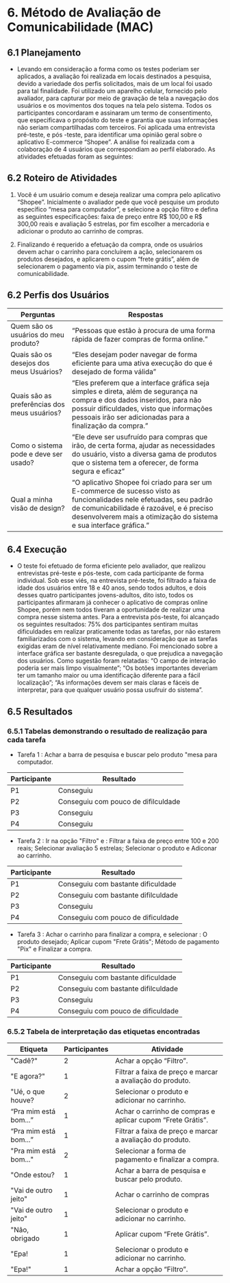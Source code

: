 # 6. Método de Avaliação de Comunicabilidade (MAC)

## 6.1 Planejamento

- Levando em consideração a forma como os testes poderiam ser aplicados, a avaliação foi realizada em locais destinados a pesquisa, devido a variedade dos perfis solicitados, mais de um local foi usado para tal finalidade. Foi utilizado um aparelho celular, fornecido pelo avaliador, para capturar por meio de gravação de tela a navegação dos usuários e os movimentos dos toques na tela pelo sistema. Todos os participantes concordaram e assinaram um termo de consentimento, que especificava o propósito do teste e garantia que suas informações não seriam compartilhadas com terceiros. Foi aplicada uma entrevista pré-teste, e pós -teste, para identificar uma opinião geral sobre o aplicativo E-commerce “Shopee”. A análise foi realizada com a colaboração de 4 usuários que correspondiam ao perfil elaborado. As atividades efetuadas foram as seguintes:

## 6.2 Roteiro de Atividades

1. Você é um usuário comum e deseja realizar uma compra pelo aplicativo “Shopee”. Inicialmente o avaliador pede que você pesquise um produto específico “mesa para computador”, e selecione a opção filtro e defina as seguintes especificações: faixa de preço entre R$ 100,00 e R$ 300,00 reais e avaliação 5 estrelas, por fim escolher a mercadoria e adicionar o produto ao carrinho de compras.

2. Finalizando é requerido a efetuação da compra, onde os usuários devem achar o carrinho para concluírem a ação, selecionarem os produtos desejados, e aplicarem o cupom “frete grátis”, além de selecionarem o pagamento via pix, assim terminando o teste de comunicabilidade.

## 6.2 Perfis dos Usuários

| Perguntas | Respostas |
|----------|------------|
| Quem são os usuários do meu produto? | “Pessoas que estão à procura de uma forma rápida de fazer compras de forma online.” |
| Quais são os desejos dos meus Usuários? | “Eles desejam poder navegar de forma eficiente para uma ativa execução do que é desejado de forma válida” |
| Quais são as preferências dos meus usuários? | “Eles preferem que a interface gráfica seja simples e direta, além de segurança na compra e dos dados inseridos, para não possuir dificuldades, visto que informações pessoais irão ser adicionadas para a finalização da compra.” |
| Como o sistema pode e deve ser usado? | “Ele deve ser usufruído para compras que irão, de certa forma, ajudar as necessidades do usuário, visto a diversa gama de produtos que o sistema tem a oferecer, de forma segura e eficaz” |
| Qual a minha visão de design? | “O aplicativo Shopee foi criado para ser um E-commerce de sucesso visto as funcionalidades nele efetuadas, seu padrão de comunicabilidade é razoável, e é preciso desenvolverem mais a otimização do sistema e sua interface gráfica.” |

## 6.4 Execução

- O teste foi efetuado de forma eficiente pelo avaliador, que realizou entrevistas pré-teste e pós-teste, com cada participante de forma individual. Sob esse viés, na entrevista pré-teste, foi filtrado a faixa de idade dos usuários entre 18 e 40 anos, sendo todos adultos, e dois desses quatro participantes jovens-adultos, dito isto, todos os participantes afirmaram já conhecer o aplicativo de compras online Shopee, porém nem todos tiveram a oportunidade de realizar uma compra nesse sistema antes. Para a entrevista pós-teste, foi alcançado os seguintes resultados: 75% dos participantes sentiram muitas dificuldades em realizar praticamente todas as tarefas, por não estarem familiarizados com o sistema, levando em consideração que as tarefas exigidas eram de nível relativamente mediano. Foi mencionado sobre a interface gráfica ser bastante desregulada, o que prejudica a navegação dos usuários. Como sugestão foram relatadas: “O campo de interação poderia ser mais limpo visualmente”; “Os botões importantes deveriam ter um tamanho maior ou uma identificação diferente para a fácil localização”; “As informações devem ser mais claras e fáceis de interpretar, para que qualquer usuário possa usufruir do sistema”.

## 6.5 Resultados

### 6.5.1 Tabelas demonstrando o resultado de realização para cada tarefa

- Tarefa 1 : Achar a barra de pesquisa e buscar pelo produto "mesa para computador.

| Participante | Resultado |
|-----|-----------------------|
|  P1 | Conseguiu  |
|  P2 | Conseguiu com pouco de difilculdade |
|  P3 | Conseguiu |
|  P4 | Conseguiu  |

- Tarefa 2 : Ir na opção "Filtro" e : Filtrar a faixa de  preço entre 100 e 200 reais; Selecionar avaliação 5 estrelas; Selecionar o produto  e Adiconar ao carrinho.

| Participante | Resultado |
|-----|-----------------------|
|  P1 | Conseguiu com bastante dificuldade  |
|  P2 | Conseguiu com bastante difilculdade |
|  P3 | Conseguiu |
|  P4 | Conseguiu com pouco de dificuldade  |

- Tarefa 3 : Achar o carrinho para finalizar a compra, e selecionar : O produto desejado; Aplicar cupom "Frete Grátis"; Método de pagamento "Pix" e Finalizar a compra.

| Participante | Resultado |
|-----|-----------------------|
|  P1 | Conseguiu com bastante dificuldade  |
|  P2 | Conseguiu com bastante difilculdade |
|  P3 | Conseguiu |
|  P4 | Conseguiu com pouco de dificuldade  |

### 6.5.2 Tabela de interpretação das etiquetas encontradas

| Etiqueta | Participantes | Atividade |
|----------|---------------|-----------|
| "Cadê?" | 2 | Achar a opção “Filtro”. |
| "E agora?" | 1 | Filtrar a faixa de preço e marcar a avaliação do produto. |
| "Ué, o que houve? | 2 | Selecionar o produto e adicionar no carrinho. |
| “Pra mim está bom...” | 1 | Achar o carrinho de compras e aplicar cupom “Frete Grátis”. |
| “Pra mim está bom...” | 1 | Filtrar a faixa de preço e marcar a avaliação do produto. |
| "Pra mim está bom..." | 2 | Selecionar a forma de pagamento e finalizar a compra. |
| "Onde estou? | 1 | Achar a barra de pesquisa e buscar pelo produto. |
| "Vai de outro jeito" | 1 | Achar o carrinho de compras |
| "Vai de outro jeito" | 1 | Selecionar o produto e adicionar no carrinho. |
| "Não, obrigado | 1 | Aplicar cupom “Frete Grátis”. |
| "Epa! | 1 | Selecionar o produto e adicionar no carrinho. |
| "Epa!" | 1 | Achar a opção “Filtro”. |
